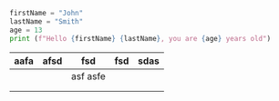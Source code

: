 ```python
firstName = "John"
lastName = "Smith"
age = 13
print (f"Hello {firstName} {lastName}, you are {age} years old")
```
| aafa | afsd | fsd      | fsd | sdas |
|------|------|----------|-----|------|
|      |      | asf asfe |     |      |
|      |      |          |     |      |
|      |      |          |     |      |
